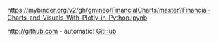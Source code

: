 https://mybinder.org/v2/gh/gmineo/FinancialCharts/master?Financial-Charts-and-Visuals-With-Plotly-in-Python.ipynb

http://github.com - automatic!
[GitHub](http://github.com)

